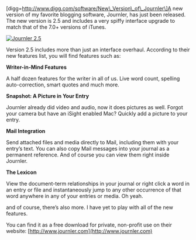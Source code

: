 \[digg=http://www.digg.com/software/New\_Version\_of\_Journler\]A new version of my favorite blogging software, Journler, has just been released. The new version is 2.5 and includes a very spiffy interface upgrade to match that of the 7.0+ versions of iTunes.

[![Journler 2.5](/files/2007/03/screenshot_21.thumbnail.png)](https://blog.alexseifert.com/wp-content/uploads/2007/03/screenshot_21-1.png "Journler 2.5")

Version 2.5 includes more than just an interface overhaul. According to their new features list, you will find features such as: 

**Writer-in-Mind Features** 

A half dozen features for the writer in all of us. Live word count, spelling auto-correction, smart quotes and much more.

**Snapshot: A Picture in Your Entry** 

Journler already did video and audio, now it does pictures as well. Forgot your camera but have an iSight enabled Mac? Quickly add a picture to your entry.

**Mail Integration** 

Send attached files and media directly to Mail, including them with your entry’s text. You can also copy Mail messages into your journal as a permanent reference. And of course you can view them right inside Journler.

**The Lexicon** 

View the document-term relationships in your journal or right click a word in an entry or file and instantaneously jump to any other occurrence of that word anywhere in any of your entries or media. Oh yeah.

and of course, there’s also more. I have yet to play with all of the new features.

You can find it as a free download for private, non-profit use on their website: [http://www.journler.com](http://www.journler.com)